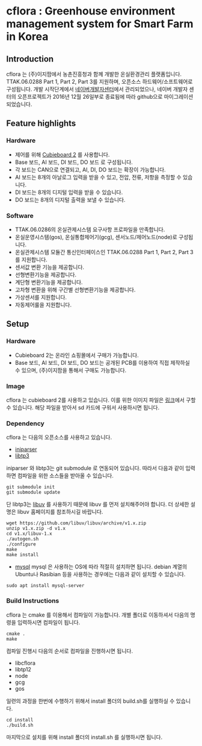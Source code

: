 # cflora : Greenhouse environment management system for Smart Farm in Korea

## Introduction

cflora 는 (주)이지팜에서 농촌진흥청과 함께 개발한 온실환경관리 플랫폼입니다. TTAK.06.0288 Part 1, Part 2, Part 3를 지원하며, 오픈소스 하드웨어/소프트웨어로 구성됩니다. 개발 시작단계에서 [네이버개발자센터](http://dev.naver.com/projects/cflora/)에서 관리되었으나, 네이버 개발자 센터의 오픈프로젝트가 2016년 12월 26일부로 종료됨에 따라 github으로 마이그레이션되었습니다.

## Feature highlights
### Hardware
* 제어를 위해 [Cubieboard 2](http://cubieboard.org/model/cb2/) 를 사용합니다.
* Base 보드, AI 보드, DI 보드, DO 보드 로 구성됩니다.
* 각 보드는 CAN으로 연결되고, AI, DI, DO 보드는 확장이 가능합니다.
* AI 보드는 8개의 아날로그 입력을 받을 수 있고, 전압, 전류, 저항을 측정할 수 있습니다.
* DI 보드는 8개의 디지털 입력을 받을 수 있습니다.
* DO 보드는 8개의 디지털 출력을 보낼 수 있습니다.

### Software
* TTAK.06.0286의 온실관제시스템 요구사항 프로파일을 만족합니다.
 * 온실운영시스템(gos), 온실통합제어기(gcg), 센서노드/제어노드(node)로 구성됩니다.
* 온실관제시스템 모듈간 통신인터페이스인 TTAK.06.0288 Part 1, Part 2, Part 3를 지원합니다.
* 센서값 변환 기능을 제공합니다.
 * 선형변환기능을 제공합니다.
 * 계단형 변환기능을 제공합니다.
 * 고차형 변환을 위해 구간별 선형변환기능을 제공합니다.
* 가상센서를 지원합니다.
* 자동제어룰을 지원합니다.

## Setup
### Hardware
* Cubieboard 2는 온라인 쇼핑몰에서 구매가 가능합니다.
* Base 보드, AI 보드, DI 보드, DO 보드는 공개된 PCB를 이용하여 직접 제작하실 수 있으며,  (주)이지팜을 통해서 구매도 가능합니다.

### Image
cflora 는 cubieboard 2를 사용하고 있습니다. 이를 위한 이미지 파일은 [링크](http://dl.cubieboard.org/parteners/waveshare/Image/a20-cubieboard-dvk/lubuntu/cb2-dvk-sdcard-lubuntu-lcd%20v1.0.img)에서 구할 수 있습니다. 해당 파일을 받아서 sd 카드에 구워서 사용하시면 됩니다.

### Dependency
cflora 는 다음의 오픈소스를 사용하고 있습니다.
* [iniparser](https://github.com/ndevilla/iniparser)
* [libtp3](https://github.com/ezfarm-farmcloud/libtp3)

iniparser 와 libtp3는 git submodule 로 연동되어 있습니다. 따라서 다음과 같이 입력하면 컴파일을 위한 소스들을 받아올 수 있습니다.
```
git submodule init
git submodule update
```

단 libtp3는 [libuv](https://github.com/libuv/libuv) 를 사용하기 때문에 libuv 를 먼저 설치해주어야 합니다. 더 상세한 설명은 libuv 홈페이지를 참조하시길 바랍니다.
```
wget https://github.com/libuv/libuv/archive/v1.x.zip
unzip v1.x.zip -d v1.x
cd v1.x/libuv-1.x
./autogen.sh
./configure
make
make install
```

* [mysql](https://www.mysql.com)
mysql 은 사용하는 OS에 따라 적절히 설치하면 됩니다. debian 계열의 Ubuntu나 Rasibian 등을 사용하는 경우에는 다음과 같이 설치할 수 있습니다.
```
sudo apt install mysql-server
```

### Build Instructions
cflora 는 cmake 를 이용해서 컴파일이 가능합니다. 개별 폴더로 이동하셔서 다음의 명령을 입력하시면 컴파일이 됩니다.
```
cmake .
make
```

컴파일 진행시 다음의 순서로 컴파일을 진행하시면 됩니다.
* libcflora
* libtp12
* node
* gcg
* gos

일련의 과정을 한번에 수행하기 위해서 install 폴더의 build.sh를 실행하실 수 있습니다.
```
cd install
./build.sh
```

마지막으로 설치를 위해 install 폴더의 install.sh 를 실행하시면 됩니다.



